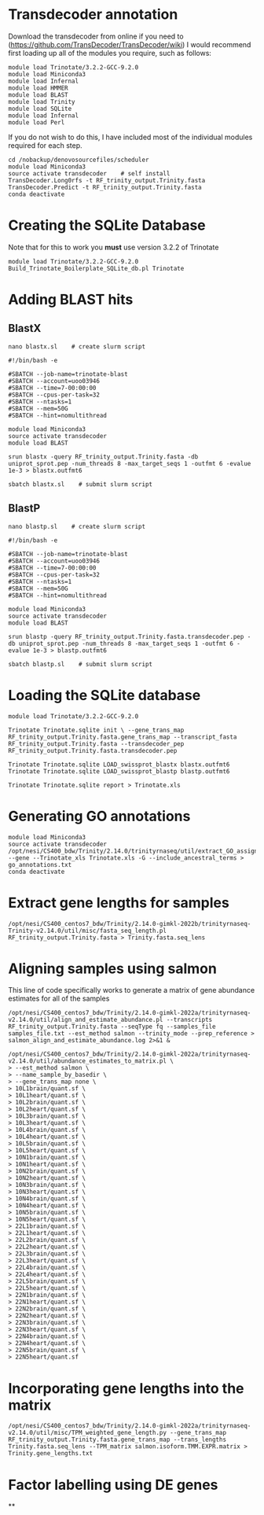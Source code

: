 # Transdecoder annotation
Download the transdecoder from online if you need to (https://github.com/TransDecoder/TransDecoder/wiki)
I would recommend first loading up all of the modules you require, such as follows:

```
module load Trinotate/3.2.2-GCC-9.2.0
module load Miniconda3
module load Infernal
module load HMMER
module load BLAST
module load Trinity
module load SQLite
module load Infernal
module load Perl
```

If you do not wish to do this, I have included most of the individual modules required for each step.

```
cd /nobackup/denovosourcefiles/scheduler
module load Miniconda3
source activate transdecoder  	# self install
TransDecoder.Long0rfs -t RF_trinity_output.Trinity.fasta
TransDecoder.Predict -t RF_trinity_output.Trinity.fasta
conda deactivate
```

# Creating the SQLite Database
Note that for this to work you **must** use version 3.2.2 of Trinotate

```
module load Trinotate/3.2.2-GCC-9.2.0
Build_Trinotate_Boilerplate_SQLite_db.pl Trinotate
```

# Adding BLAST hits
## BlastX

```
nano blastx.sl    # create slurm script
```
```
#!/bin/bash -e

#SBATCH --job-name=trinotate-blast
#SBATCH --account=uoo03946
#SBATCH --time=7-00:00:00
#SBATCH --cpus-per-task=32
#SBATCH --ntasks=1
#SBATCH --mem=50G
#SBATCH --hint=nomultithread

module load Miniconda3
source activate transdecoder
module load BLAST

srun blastx -query RF_trinity_output.Trinity.fasta -db uniprot_sprot.pep -num_threads 8 -max_target_seqs 1 -outfmt 6 -evalue 1e-3 > blastx.outfmt6
```
```
sbatch blastx.sl    # submit slurm script
```

## BlastP

```
nano blastp.sl    # create slurm script
```
```
#!/bin/bash -e

#SBATCH --job-name=trinotate-blast
#SBATCH --account=uoo03946
#SBATCH --time=7-00:00:00
#SBATCH --cpus-per-task=32
#SBATCH --ntasks=1
#SBATCH --mem=50G
#SBATCH --hint=nomultithread

module load Miniconda3
source activate transdecoder
module load BLAST

srun blastp -query RF_trinity_output.Trinity.fasta.transdecoder.pep -db uniprot_sprot.pep -num_threads 8 -max_target_seqs 1 -outfmt 6 -evalue 1e-3 > blastp.outfmt6
```
```
sbatch blastp.sl    # submit slurm script
```

# Loading the SQLite database

```
module load Trinotate/3.2.2-GCC-9.2.0

Trinotate Trinotate.sqlite init \ --gene_trans_map RF_trinity_output.Trinity.fasta.gene_trans_map --transcript_fasta RF_trinity_output.Trinity.fasta --transdecoder_pep RF_trinity_output.Trinity.fasta.transdecoder.pep

Trinotate Trinotate.sqlite LOAD_swissprot_blastx blastx.outfmt6
Trinotate Trinotate.sqlite LOAD_swissprot_blastp blastp.outfmt6

Trinotate Trinotate.sqlite report > Trinotate.xls
```

# Generating GO annotations

```
module load Miniconda3
source activate transdecoder
/opt/nesi/CS400_bdw/Trinity/2.14.0/trinityrnaseq/util/extract_GO_assignments_from_Trinotate.xls.pl --gene --Trinotate_xls Trinotate.xls -G --include_ancestral_terms > go_annotations.txt
conda deactivate
```
# Extract gene lengths for samples
```
/opt/nesi/CS400_centos7_bdw/Trinity/2.14.0-gimkl-2022b/trinityrnaseq-Trinity-v2.14.0/util/misc/fasta_seq_length.pl RF_trinity_output.Trinity.fasta > Trinity.fasta.seq_lens
```
# Aligning samples using salmon 
This line of code specifically works to generate a matrix of gene abundance estimates for all of the samples
```
/opt/nesi/CS400_centos7_bdw/Trinity/2.14.0-gimkl-2022a/trinityrnaseq-v2.14.0/util/align_and_estimate_abundance.pl --transcripts RF_trinity_output.Trinity.fasta --seqType fq --samples_file samples_file.txt --est_method salmon --trinity_mode --prep_reference > salmon_align_and_estimate_abundance.log 2>&1 &

/opt/nesi/CS400_centos7_bdw/Trinity/2.14.0-gimkl-2022a/trinityrnaseq-v2.14.0/util/abundance_estimates_to_matrix.pl \
> --est_method salmon \
> --name_sample_by_basedir \
> --gene_trans_map none \
> 10L1brain/quant.sf \
> 10L1heart/quant.sf \
> 10L2brain/quant.sf \
> 10L2heart/quant.sf \
> 10L3brain/quant.sf \
> 10L3heart/quant.sf \
> 10L4brain/quant.sf \
> 10L4heart/quant.sf \
> 10L5brain/quant.sf \
> 10L5heart/quant.sf \
> 10N1brain/quant.sf \
> 10N1heart/quant.sf \
> 10N2brain/quant.sf \
> 10N2heart/quant.sf \
> 10N3brain/quant.sf \
> 10N3heart/quant.sf \
> 10N4brain/quant.sf \
> 10N4heart/quant.sf \
> 10N5brain/quant.sf \
> 10N5heart/quant.sf \
> 22L1brain/quant.sf \
> 22L1heart/quant.sf \
> 22L2brain/quant.sf \
> 22L2heart/quant.sf \
> 22L3brain/quant.sf \
> 22L3heart/quant.sf \
> 22L4brain/quant.sf \
> 22L4heart/quant.sf \
> 22L5brain/quant.sf \
> 22L5heart/quant.sf \
> 22N1brain/quant.sf \
> 22N1heart/quant.sf \
> 22N2brain/quant.sf \
> 22N2heart/quant.sf \
> 22N3brain/quant.sf \
> 22N3heart/quant.sf \
> 22N4brain/quant.sf \
> 22N4heart/quant.sf \
> 22N5brain/quant.sf \
> 22N5heart/quant.sf
```
# Incorporating gene lengths into the matrix
```
/opt/nesi/CS400_centos7_bdw/Trinity/2.14.0-gimkl-2022a/trinityrnaseq-v2.14.0/util/misc/TPM_weighted_gene_length.py --gene_trans_map RF_trinity_output.Trinity.fasta.gene_trans_map --trans_lengths Trinity.fasta.seq_lens --TPM_matrix salmon.isoform.TMM.EXPR.matrix > Trinity.gene_lengths.txt
```
# Factor labelling using DE genes
**
